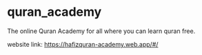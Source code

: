 # quran_academy

The online Quran Academy for all where you can learn quran free.

website link: https://hafizquran-academy.web.app/#/
